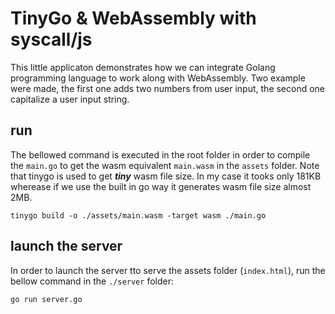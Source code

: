 # TinyGo & WebAssembly with syscall/js
This little applicaton demonstrates how we can integrate Golang programming language to work along with WebAssembly. Two example were made, the first one adds two numbers from user input, the second one capitalize a user input string. 

## run
The bellowed command is executed in the root folder in order to compile the `main.go` to get the wasm equivalent `main.wasm` in the `assets` folder.
Note that tinygo is used to get ***tiny*** wasm file size. In my case it tooks only 181KB wherease if we use the built in go way it generates wasm file size almost 2MB.

```shell
tinygo build -o ./assets/main.wasm -target wasm ./main.go
```

## launch the server
In order to launch the server tto serve the assets folder (`index.html`), run the bellow command in the `./server` folder:
```shell
go run server.go
```
